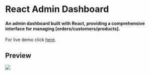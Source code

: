 # React Admin Dashboard

#### An admin dashboard built with React, providing a comprehensive interface for managing [orders/customers/products]. 
For live demo click <a href="https://react-admin-dashboard123.netlify.app/">here</a>.


## Preview
![](https://github.com/benAzouzYassin/React-Admin-Dashboard/blob/main/preview.gif)
